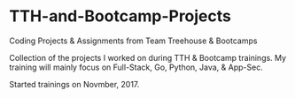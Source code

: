 # TTH-and-Bootcamp-Projects
Coding Projects &amp; Assignments from Team Treehouse &amp; Bootcamps

Collection of the projects I worked on during TTH & Bootcamp trainings.
My training will mainly focus on Full-Stack, Go, Python, Java, & App-Sec.

Started trainings on Novmber, 2017. 
